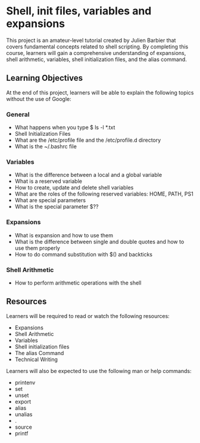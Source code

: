 <div class="markdown prose w-full break-words dark:prose-invert light">
    <h1>Shell, init files, variables and expansions</h1>
    <p>This project is an amateur-level tutorial created by Julien Barbier that covers fundamental concepts related to
        shell scripting. By completing this course, learners will gain a comprehensive understanding of expansions,
        shell arithmetic, variables, shell initialization files, and the alias command.</p>
    <h2>Learning Objectives</h2>
    <p>At the end of this project, learners will be able to explain the following topics without the use of Google:</p>
    <h3>General</h3>
    <ul>
        <li>What happens when you type $ ls -l *.txt</li>
        <li>Shell Initialization Files</li>
        <li>What are the /etc/profile file and the /etc/profile.d directory</li>
        <li>What is the ~/.bashrc file</li>
    </ul>
    <h3>Variables</h3>
    <ul>
        <li>What is the difference between a local and a global variable</li>
        <li>What is a reserved variable</li>
        <li>How to create, update and delete shell variables</li>
        <li>What are the roles of the following reserved variables: HOME, PATH, PS1</li>
        <li>What are special parameters</li>
        <li>What is the special parameter $??</li>
    </ul>
    <h3>Expansions</h3>
    <ul>
        <li>What is expansion and how to use them</li>
        <li>What is the difference between single and double quotes and how to use them properly</li>
        <li>How to do command substitution with $() and backticks</li>
    </ul>
    <h3>Shell Arithmetic</h3>
    <ul>
        <li>How to perform arithmetic operations with the shell</li>
    </ul>
    <h2>Resources</h2>
    <p>Learners will be required to read or watch the following resources:</p>
    <ul>
        <li>Expansions</li>
        <li>Shell Arithmetic</li>
        <li>Variables</li>
        <li>Shell initialization files</li>
        <li>The alias Command</li>
        <li>Technical Writing</li>
    </ul>
    <p>Learners will also be expected to use the following man or help commands:</p>
    <ul>
        <li>printenv</li>
        <li>set</li>
        <li>unset</li>
        <li>export</li>
        <li>alias</li>
        <li>unalias</li>
        <li>.</li>
        <li>source</li>
        <li>printf</li>
    </ul>
</div>
